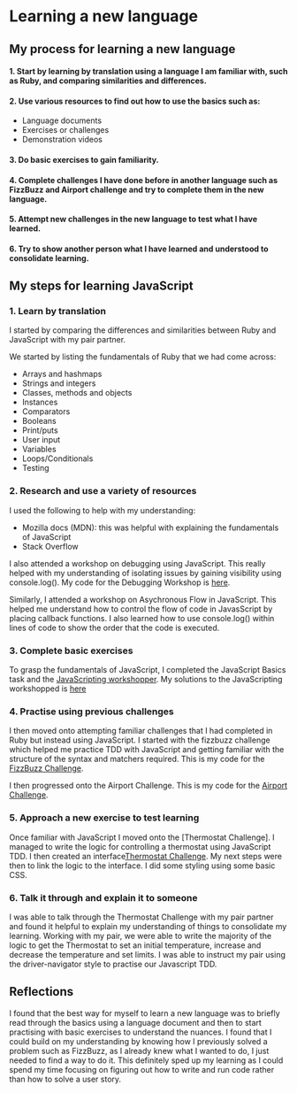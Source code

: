 # Learning a new language

## My process for learning a new language

#### 1. Start by learning by translation using a language I am familiar with, such as Ruby, and comparing similarities and differences.

#### 2. Use various resources to find out how to use the basics such as:
* Language documents
* Exercises or challenges
* Demonstration videos

#### 3. Do basic exercises to gain familiarity.

#### 4. Complete challenges I have done before in another language such as FizzBuzz and Airport challenge and try to complete them in the new language.

#### 5. Attempt new challenges in the new language to test what I have learned.

#### 6. Try to show another person what I have learned and understood to consolidate learning.


## My steps for learning JavaScript

### 1. Learn by translation
I started by comparing the differences and similarities between Ruby and JavaScript with my pair partner.

We started by listing the fundamentals of Ruby that we had come across:

* Arrays and hashmaps
* Strings and integers
* Classes, methods and objects
* Instances
* Comparators
* Booleans
* Print/puts
* User input
* Variables
* Loops/Conditionals
* Testing

### 2. Research and use a variety of resources
I used the following to help with my understanding:

* Mozilla docs (MDN): this was helpful with explaining the fundamentals of JavaScript
* Stack Overflow

I also attended a workshop on debugging using JavaScript. This really helped with my understanding of isolating issues by gaining visibility using console.log(). My code for the Debugging Workshop is [here](https://github.com/anhnguyenis/debugging_js).

Similarly, I attended a workshop on Asychronous Flow in JavaScript. This helped me understand how to control the flow of code in JavasScript by placing callback functions. I also learned how to use console.log() within lines of code to show the order that the code is executed. 

### 3. Complete basic exercises
To grasp the fundamentals of JavaScript, I completed the JavaScript Basics task and the [JavaScripting workshopper](https://github.com/workshopper/JavaScripting). My solutions to the JavaScripting workshopped is [here](https://github.com/anhnguyenis/JavaScripting)

### 4. Practise using previous challenges
I then moved onto attempting familiar challenges that I had completed in Ruby but instead using JavaScript. I started with the fizzbuzz challenge which helped me practice TDD with JavaScript and getting familiar with the structure of the syntax and matchers required. This is my code for the [FizzBuzz Challenge](https://github.com/anhnguyenis/fizzbuzz_js).

I then progressed onto the Airport Challenge. This is my code for the [Airport Challenge](https://github.com/anhnguyenis/airport_js).

### 5. Approach a new exercise to test learning
Once familiar with JavaScript I moved onto the [Thermostat Challenge]. I managed to write the logic for controlling a thermostat using JavaScript TDD. I then created an interface[Thermostat Challenge](https://github.com/anhnguyenis/thermostat_js). My next steps were then to link the logic to the interface. I did some styling using some basic CSS.

### 6. Talk it through and explain it to someone
I was able to talk through the Thermostat Challenge with my pair partner and found it helpful to explain my understanding of things to consolidate my learning. Working with my pair, we were able to write the majority of the logic to get the Thermostat to set an initial temperature, increase and decrease the temperature and set limits. I was able to instruct my pair using the driver-navigator style to practise our Javascript TDD.

## Reflections

I found that the best way for myself to learn a new language was to briefly read through the basics using a language document and then to start practising with basic exercises to understand the nuances. I found that I could build on my understanding by knowing how I previously solved a problem such as FizzBuzz, as I already knew what I wanted to do, I just needed to find a way to do it. This definitely sped up my learning as I could spend my time focusing on figuring out how to write and run code rather than how to solve a user story.
